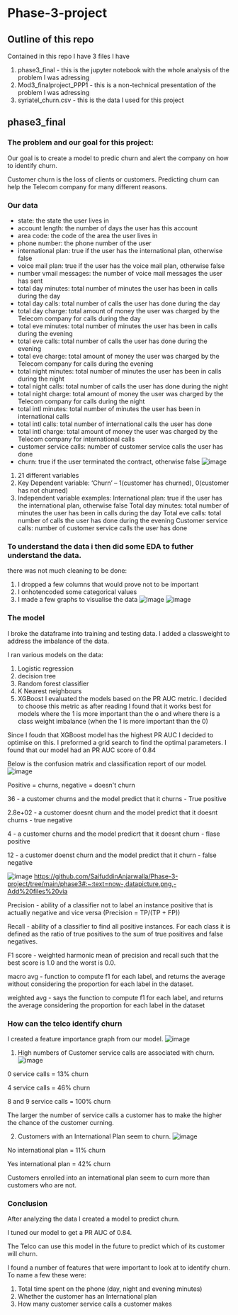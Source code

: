 # Phase-3-project

## Outline of this repo
Contained in this repo I have 3 files I have
1. phase3_final - this is the jupyter notebook with the whole analysis of the problem I was adressing 
2. Mod3_finalproject_PPP1 - this is a non-technical presentation of the problem I was adressing
3. syriatel_churn.csv - this is the data I used for this project 

## phase3_final
### The problem and our goal for this project:

Our goal is to create a model to predic churn and alert the company on how to identify churn.

Customer churn is the loss of clients or customers. Predicting churn can help the Telecom company for many different reasons. 

### Our data
* state: the state the user lives in
* account length: the number of days the user has this account
* area code: the code of the area the user lives in
* phone number: the phone number of the user
* international plan: true if the user has the international plan, otherwise false
* voice mail plan: true if the user has the voice mail plan, otherwise false
* number vmail messages: the number of voice mail messages the user has sent
* total day minutes: total number of minutes the user has been in calls during the day
* total day calls: total number of calls the user has done during the day
* total day charge: total amount of money the user was charged by the Telecom company for calls during the day
* total eve minutes: total number of minutes the user has been in calls during the evening
* total eve calls: total number of calls the user has done during the evening
* total eve charge: total amount of money the user was charged by the Telecom company for calls during the evening
* total night minutes: total number of minutes the user has been in calls during the night
* total night calls: total number of calls the user has done during the night
* total night charge: total amount of money the user was charged by the Telecom company for calls during the night
* total intl minutes: total number of minutes the user has been in international calls
* total intl calls: total number of international calls the user has done
* total intl charge: total amount of money the user was charged by the Telecom company for international calls
* customer service calls: number of customer service calls the user has done
* churn: true if the user terminated the contract, otherwise false
![image](https://user-images.githubusercontent.com/59200380/148935235-c5ae7d95-8395-4fc2-8def-a8e49f11f5b9.png)

1. 21 different variables 
2. Key Dependent variable: 
     ‘Churn’ – 1(customer has churned), 0(customer has not churned)
3. Independent variable examples: 
       International plan: true if the user has the international plan, otherwise false
       Total day minutes: total number of minutes the user has been in calls during the day
       Total eve calls: total number of calls the user has done during the evening
       Customer service calls: number of customer service calls the user has done


### To understand the data i then did some EDA to futher understand the data. 
there was not much cleaning to be done:
1. I dropped a few columns that would prove not to be important 
2. I onhotencoded some categorical values
3. I made a few graphs to visualise the data 
![image](https://user-images.githubusercontent.com/59200380/148936324-89ffac25-12b2-46b2-a755-c605d207c4bd.png)
![image](https://user-images.githubusercontent.com/59200380/148936377-b551bcd1-5326-4721-9107-f638c387c75c.png)


### The model

I broke the dataframe into training and testing data. I added a classweight to address the imbalance of the data.

I ran various models on the data:
1. Logistic regression 
2. decision tree
3. Random forest classifier
4. K Nearest neighbours
5. XGBoost
I evaluated the models based on the PR AUC metric. I decided to choose this metric as after reading I found that it works best for models where the 1 is more important than the o and where there is a class weight imbalance (when the 1 is more important than the 0)

Since I foudn that XGBoost model has the highest PR AUC I decided to optimise on this. 
I preformed a grid search to find the optimal parameters. I found that our model had an PR AUC score of 0.84

Below is the confusion matrix and classification report of our model.
![image](https://user-images.githubusercontent.com/59200380/148992027-a1994fca-ad54-447b-9fb1-e3bd64d6f98c.png)


Positive = churns, negative = doesn't churn

36 - a customer churns and the model predict that it churns - True positive

2.8e+02 - a customer doesnt churn and the model predict that it doesnt churns - true negative 

4 - a customer churns and the model predicrt that it doesnt churn - flase positive

12 - a customer doenst churn and the model predict that it churn - false negative



![image](https://user-images.githubusercontent.com/59200380/148992155-cb45632a-6f86-48b6-bfdf-8b67adafbfaf.png)
https://github.com/SaifuddinAnjarwalla/Phase-3-project/tree/main/phase3#:~:text=now-,datapicture.png,-Add%20files%20via

Precision - ability of a classifier not to label an instance positive that is actually negative and vice versa (Precision = TP/(TP + FP))

Recall - ability of a classifier to find all positive instances. For each class it is defined as the ratio of true positives to the sum of true positives and false negatives.

F1 score - weighted harmonic mean of precision and recall such that the best score is 1.0 and the worst is 0.0.

macro avg - function to compute f1 for each label, and returns the average without considering the proportion for each label in the dataset. 

weighted avg - says the function to compute f1 for each label, and returns the average considering the proportion for each label in the dataset



### How can the telco identify churn 

I created a feature importance graph from our model.
![image](https://user-images.githubusercontent.com/59200380/148993001-4d5a7b5e-f945-4e6d-a88e-90b877ec09dd.png)

1. High numbers of Customer service calls are associated with churn. 
![image](https://user-images.githubusercontent.com/59200380/148993087-0afb3460-2a66-47c6-a6bc-ea873ce4fcd1.png)

0 service calls = 13% churn 

4 service calls = 46% churn 

8 and 9 service calls = 100% churn 

The larger the number of service calls a customer has to make the higher the chance of the customer curning.

2. Customers with an International Plan seem to churn.
![image](https://user-images.githubusercontent.com/59200380/148993265-ead97e89-f828-47fb-b5c8-c717fe1f67a6.png)

No international plan = 11% churn 

Yes international plan = 42% churn 

Customers enrolled into an international plan seem to curn more than customers who are not.



### Conclusion

After analyzing the data I created a model to predict churn.

I tuned our model to get a PR AUC of 0.84.

The Telco can use this model in the future to predict which of its customer will churn.

I found a number of features that were important to look at to identify churn. To name a few these were:
1. Total time spent on the phone (day, night and evening minutes)
2. Whether the customer has an International plan
3. How many customer service calls a customer makes

